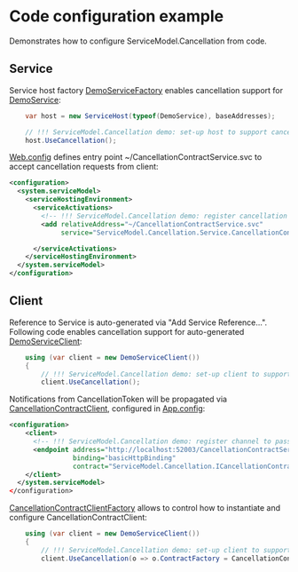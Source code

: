 # Code configuration example
Demonstrates how to configure ServiceModel.Cancellation from code.

## Service
Service host factory [DemoServiceFactory](https://github.com/max-ieremenko/ServiceModel.Cancellation/blob/master/Sources/Examples/CodeConfiguration/Service/DemoServiceFactory.cs) enables cancellation support for [DemoService](https://github.com/max-ieremenko/ServiceModel.Cancellation/blob/master/Sources/Examples/CodeConfiguration/Service/DemoService.cs):
```C#
    var host = new ServiceHost(typeof(DemoService), baseAddresses);

    // !!! ServiceModel.Cancellation demo: set-up host to support cancellation
    host.UseCancellation();
```

[Web.config](https://github.com/max-ieremenko/ServiceModel.Cancellation/blob/master/Sources/Examples/CodeConfiguration/Service/Web.config) defines entry point ~/CancellationContractService.svc to accept cancellation requests from client:
```xml
<configuration>
  <system.serviceModel>
    <serviceHostingEnvironment>
      <serviceActivations>
        <!-- !!! ServiceModel.Cancellation demo: register cancellation entry point -->
        <add relativeAddress="~/CancellationContractService.svc"
             service="ServiceModel.Cancellation.Service.CancellationContractService, ServiceModel.Cancellation" />

      </serviceActivations>
    </serviceHostingEnvironment>
  </system.serviceModel>
</configuration>
```

## Client
Reference to Service is auto-generated via "Add Service Reference...". 
Following code enables cancellation support for auto-generated [DemoServiceClient](https://github.com/max-ieremenko/ServiceModel.Cancellation/blob/master/Sources/Examples/CodeConfiguration/Client/Connected%20Services/Generated/Reference.cs):
```C#
    using (var client = new DemoServiceClient())
    {
        // !!! ServiceModel.Cancellation demo: set-up client to support cancellation
        client.UseCancellation();
```

Notifications from CancellationToken will be propagated via [CancellationContractClient](https://github.com/max-ieremenko/ServiceModel.Cancellation/blob/master/Sources/ServiceModel.Cancellation/Client/CancellationContractClient.cs), configured in [App.config](https://github.com/max-ieremenko/ServiceModel.Cancellation/blob/master/Sources/Examples/CodeConfiguration/Client/App.config):
```xml
<configuration>
    <client>
      <!-- !!! ServiceModel.Cancellation demo: register channel to pass cancellation requests -->
      <endpoint address="http://localhost:52003/CancellationContractService.svc"
                binding="basicHttpBinding"
                contract="ServiceModel.Cancellation.ICancellationContract" />
    </client>
  </system.serviceModel>
</configuration>
```

[CancellationContractClientFactory](https://github.com/max-ieremenko/ServiceModel.Cancellation/blob/master/Sources/Examples/CodeConfiguration/Client/CancellationContractClientFactory.cs) allows to control how to instantiate and configure CancellationContractClient:
```C#
    using (var client = new DemoServiceClient())
    {
        // !!! ServiceModel.Cancellation demo: set-up client to support cancellation custom client factory
        client.UseCancellation(o => o.ContractFactory = CancellationContractClientFactory.CreateClient);
```
